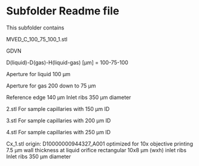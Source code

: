 # Subfolder Readme file
This subfolder contains

MVED_C_100_75_100_1.stl

GDVN

D(liquid)-D(gas)-H(liquid-gas) [µm] 
= 100-75-100

Aperture for liquid
100 µm

Aperture for gas
200 down to 75 µm

Reference edge 140 µm
Inlet ribs 350 µm diameter

2.stl 
For sample capillaries with 150 µm ID

3.stl 
For sample capillaries with 200 µm ID

4.stl 
For sample capillaries with 250 µm ID



Cx_1.stl
origin: D10000000944327_A001
optimized for 10x objective printing
7.5 µm wall thickness at liquid orifice
rectangular 10x8 µm (wxh) inlet ribs
Inlet ribs 350 µm diameter
